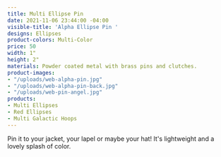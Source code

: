```yaml
---
title: Multi Ellipse Pin
date: 2021-11-06 23:44:00 -04:00
visible-title: 'Alpha Ellipse Pin '
designs: Ellipses
product-colors: Multi-Color
price: 50
width: 1"
height: 2"
materials: Powder coated metal with brass pins and clutches.
product-images:
- "/uploads/web-alpha-pin.jpg"
- "/uploads/web-alpha-pin-back.jpg"
- "/uploads/web-pin-angel.jpg"
products:
- Multi Ellipses
- Red Ellipses
- Multi Galactic Hoops
---
```


Pin it to your jacket, your lapel or maybe your hat! It's lightweight and a lovely splash of color.